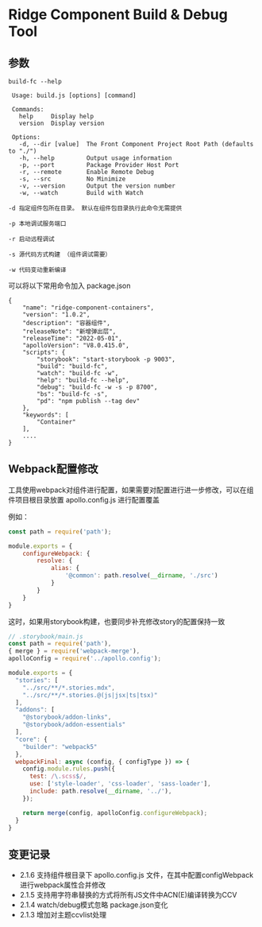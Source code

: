 # Ridge Component Build & Debug Tool

## 参数

```
build-fc --help
 
 Usage: build.js [options] [command]
  
 Commands:
   help     Display help
   version  Display version
  
 Options:
   -d, --dir [value]  The Front Component Project Root Path (defaults to "./")
   -h, --help         Output usage information
   -p, --port         Package Provider Host Port
   -r, --remote       Enable Remote Debug
   -s, --src          No Minimize
   -v, --version      Output the version number
   -w, --watch        Build with Watch
```

```
-d 指定组件包所在目录。 默认在组件包目录执行此命令无需提供

-p 本地调试服务端口

-r 启动远程调试

-s 源代码方式构建 （组件调试需要）

-w 代码变动重新编译
```

可以将以下常用命令加入 package.json 

```
{
    "name": "ridge-component-containers",
    "version": "1.0.2",
    "description": "容器组件",
    "releaseNote": "新增弹出层",
    "releaseTime": "2022-05-01",
    "apolloVersion": "V8.0.415.0",
    "scripts": {
        "storybook": "start-storybook -p 9003",
        "build": "build-fc",
        "watch": "build-fc -w",
        "help": "build-fc --help",
        "debug": "build-fc -w -s -p 8700",
        "bs": "build-fc -s",
        "pd": "npm publish --tag dev"
    },
    "keywords": [
        "Container"
    ],
    ....
}
```


## Webpack配置修改

工具使用webpack对组件进行配置，如果需要对配置进行进一步修改，可以在组件项目根目录放置  apollo.config.js 进行配置覆盖 

例如：
```javascript
const path = require('path');

module.exports = {
    configureWebpack: {
        resolve: {
            alias: {
                '@common': path.resolve(__dirname, './src')
            }
        }
    }
}
```

这时，如果用storybook构建，也要同步补充修改story的配置保持一致

```js
// .storybook/main.js
const path = require('path'),
{ merge } = require('webpack-merge'),
apolloConfig = require('../apollo.config');

module.exports = {
  "stories": [
    "../src/**/*.stories.mdx",
    "../src/**/*.stories.@(js|jsx|ts|tsx)"
  ],
  "addons": [
    "@storybook/addon-links",
    "@storybook/addon-essentials"
  ],
  "core": {
    "builder": "webpack5"
  },
  webpackFinal: async (config, { configType }) => {
    config.module.rules.push({
      test: /\.scss$/,
      use: ['style-loader', 'css-loader', 'sass-loader'],
      include: path.resolve(__dirname, '../'),
    });

    return merge(config, apolloConfig.configureWebpack);
  }
}

```

## 变更记录
- 2.1.6 支持组件根目录下 apollo.config.js 文件，在其中配置configWebpack进行webpack属性合并修改
- 2.1.5 支持用字符串替换的方式将所有JS文件中ACN(E)编译转换为CCV
- 2.1.4 watch/debug模式忽略 package.json变化
- 2.1.3 增加对主题ccvlist处理